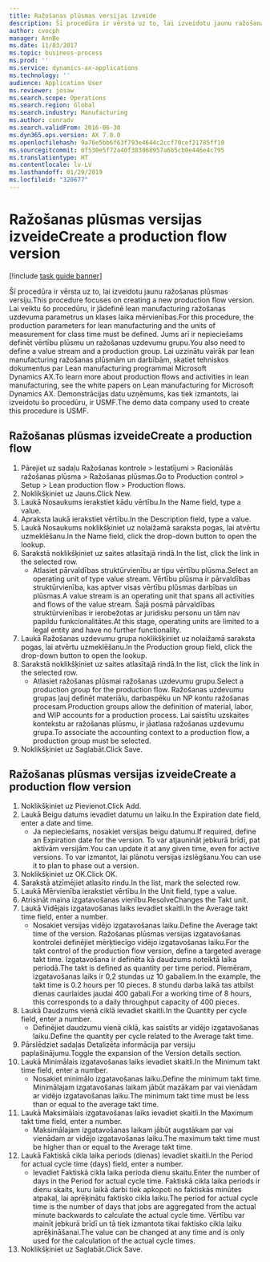 ```yaml
---
title: Ražošanas plūsmas versijas izveide
description: Šī procedūra ir vērsta uz to, lai izveidotu jaunu ražošanas plūsmas versiju.
author: cvocph
manager: AnnBe
ms.date: 11/03/2017
ms.topic: business-process
ms.prod: ''
ms.service: dynamics-ax-applications
ms.technology: ''
audience: Application User
ms.reviewer: josaw
ms.search.scope: Operations
ms.search.region: Global
ms.search.industry: Manufacturing
ms.author: conradv
ms.search.validFrom: 2016-06-30
ms.dyn365.ops.version: AX 7.0.0
ms.openlocfilehash: 9a76e5bb6f63f793e4644c2ccf70cef21785ff10
ms.sourcegitcommit: 0f530e5f72a40f383868957a6b5cb0e446e4c795
ms.translationtype: HT
ms.contentlocale: lv-LV
ms.lasthandoff: 01/29/2019
ms.locfileid: "320677"
---
```

# <a name="create-a-production-flow-version"></a><span data-ttu-id="f2f65-103">Ražošanas plūsmas versijas izveide</span><span class="sxs-lookup"><span data-stu-id="f2f65-103">Create a production flow version</span></span>

[!include [task guide banner](../../includes/task-guide-banner.md)]

<span data-ttu-id="f2f65-104">Šī procedūra ir vērsta uz to, lai izveidotu jaunu ražošanas plūsmas versiju.</span><span class="sxs-lookup"><span data-stu-id="f2f65-104">This procedure focuses on creating a new production flow version.</span></span> <span data-ttu-id="f2f65-105">Lai veiktu šo procedūru, ir jādefinē lean manufacturing ražošanas uzdevuma parametrus un klases laika mērvienības.</span><span class="sxs-lookup"><span data-stu-id="f2f65-105">For this procedure, the production parameters for lean manufacturing and the units of measurement for class time must be defined.</span></span> <span data-ttu-id="f2f65-106">Jums arī ir nepieciešams definēt vērtību plūsmu un ražošanas uzdevumu grupu.</span><span class="sxs-lookup"><span data-stu-id="f2f65-106">You also need to define a value stream and a production group.</span></span> <span data-ttu-id="f2f65-107">Lai uzzinātu vairāk par lean manufacturing ražošanas plūsmām un darbībām, skatiet tehniskos dokumentus par Lean manufacturing programmai Microsoft Dynamics AX.</span><span class="sxs-lookup"><span data-stu-id="f2f65-107">To learn more about production flows and activities in lean manufacturing, see the white papers on Lean manufacturing for Microsoft Dynamics AX.</span></span> <span data-ttu-id="f2f65-108">Demonstrācijas datu uzņēmums, kas tiek izmantots, lai izveidotu šo procedūru, ir USMF.</span><span class="sxs-lookup"><span data-stu-id="f2f65-108">The demo data company used to create this procedure is USMF.</span></span>


## <a name="create-a-production-flow"></a><span data-ttu-id="f2f65-109">Ražošanas plūsmas izveide</span><span class="sxs-lookup"><span data-stu-id="f2f65-109">Create a production flow</span></span>
1. <span data-ttu-id="f2f65-110">Pārejiet uz sadaļu Ražošanas kontrole > Iestatījumi > Racionālās ražošanas plūsma > Ražošanas plūsmas.</span><span class="sxs-lookup"><span data-stu-id="f2f65-110">Go to Production control > Setup > Lean production flow > Production flows.</span></span>
2. <span data-ttu-id="f2f65-111">Noklikšķiniet uz Jauns.</span><span class="sxs-lookup"><span data-stu-id="f2f65-111">Click New.</span></span>
3. <span data-ttu-id="f2f65-112">Laukā Nosaukums ierakstiet kādu vērtību.</span><span class="sxs-lookup"><span data-stu-id="f2f65-112">In the Name field, type a value.</span></span>
4. <span data-ttu-id="f2f65-113">Apraksta laukā ierakstiet vērtību.</span><span class="sxs-lookup"><span data-stu-id="f2f65-113">In the Description field, type a value.</span></span>
5. <span data-ttu-id="f2f65-114">Laukā Nosaukums noklikšķiniet uz nolaižamā saraksta pogas, lai atvērtu uzmeklēšanu.</span><span class="sxs-lookup"><span data-stu-id="f2f65-114">In the Name field, click the drop-down button to open the lookup.</span></span>
6. <span data-ttu-id="f2f65-115">Sarakstā noklikšķiniet uz saites atlasītajā rindā.</span><span class="sxs-lookup"><span data-stu-id="f2f65-115">In the list, click the link in the selected row.</span></span>
    * <span data-ttu-id="f2f65-116">Atlasiet pārvaldības struktūrvienību ar tipu vērtību plūsma.</span><span class="sxs-lookup"><span data-stu-id="f2f65-116">Select an operating unit of type value stream.</span></span> <span data-ttu-id="f2f65-117">Vērtību plūsma ir pārvaldības struktūrvienība, kas aptver visas vērtību plūsmas darbības un plūsmas.</span><span class="sxs-lookup"><span data-stu-id="f2f65-117">A value stream is an operating unit that spans all activities and flows of the value stream.</span></span> <span data-ttu-id="f2f65-118">Šajā posmā pārvaldības struktūrvienības ir ierobežotas ar juridisku personu un tām nav papildu funkcionalitātes.</span><span class="sxs-lookup"><span data-stu-id="f2f65-118">At this stage, operating units are limited to a legal entity and have no further functionality.</span></span>  
7. <span data-ttu-id="f2f65-119">Laukā Ražošanas uzdevumu grupa noklikšķiniet uz nolaižamā saraksta pogas, lai atvērtu uzmeklēšanu.</span><span class="sxs-lookup"><span data-stu-id="f2f65-119">In the Production group field, click the drop-down button to open the lookup.</span></span>
8. <span data-ttu-id="f2f65-120">Sarakstā noklikšķiniet uz saites atlasītajā rindā.</span><span class="sxs-lookup"><span data-stu-id="f2f65-120">In the list, click the link in the selected row.</span></span>
    * <span data-ttu-id="f2f65-121">Atlasiet ražošanas plūsmai ražošanas uzdevumu grupu.</span><span class="sxs-lookup"><span data-stu-id="f2f65-121">Select a production group for the production flow.</span></span> <span data-ttu-id="f2f65-122">Ražošanas uzdevumu grupas ļauj definēt materiālu, darbaspēku un NP kontu ražošanas procesam.</span><span class="sxs-lookup"><span data-stu-id="f2f65-122">Production groups allow the definition of material, labor, and WIP accounts for a production process.</span></span> <span data-ttu-id="f2f65-123">Lai saistītu uzskaites kontekstu ar ražošanas plūsmu, ir jāatlasa ražošanas uzdevumu grupa.</span><span class="sxs-lookup"><span data-stu-id="f2f65-123">To associate the accounting context to a production flow, a production group must be selected.</span></span>  
9. <span data-ttu-id="f2f65-124">Noklikšķiniet uz Saglabāt.</span><span class="sxs-lookup"><span data-stu-id="f2f65-124">Click Save.</span></span>

## <a name="create-a-production-flow-version"></a><span data-ttu-id="f2f65-125">Ražošanas plūsmas versijas izveide</span><span class="sxs-lookup"><span data-stu-id="f2f65-125">Create a production flow version</span></span>
1. <span data-ttu-id="f2f65-126">Noklikšķiniet uz Pievienot.</span><span class="sxs-lookup"><span data-stu-id="f2f65-126">Click Add.</span></span>
2. <span data-ttu-id="f2f65-127">Laukā Beigu datums ievadiet datumu un laiku.</span><span class="sxs-lookup"><span data-stu-id="f2f65-127">In the Expiration date field, enter a date and time.</span></span>
    * <span data-ttu-id="f2f65-128">Ja nepieciešams, nosakiet versijas beigu datumu.</span><span class="sxs-lookup"><span data-stu-id="f2f65-128">If required, define an Expiration date for the version.</span></span> <span data-ttu-id="f2f65-129">To var atjaunināt jebkurā brīdī, pat aktīvām versijām.</span><span class="sxs-lookup"><span data-stu-id="f2f65-129">You can update it at any given time, even for active versions.</span></span> <span data-ttu-id="f2f65-130">To var izmantot, lai plānotu versijas izslēgšanu.</span><span class="sxs-lookup"><span data-stu-id="f2f65-130">You can use it to plan to phase out a version.</span></span>  
3. <span data-ttu-id="f2f65-131">Noklikšķiniet uz OK.</span><span class="sxs-lookup"><span data-stu-id="f2f65-131">Click OK.</span></span>
4. <span data-ttu-id="f2f65-132">Sarakstā atzīmējiet atlasīto rindu.</span><span class="sxs-lookup"><span data-stu-id="f2f65-132">In the list, mark the selected row.</span></span>
5. <span data-ttu-id="f2f65-133">Laukā Mērvienība ierakstiet vērtību.</span><span class="sxs-lookup"><span data-stu-id="f2f65-133">In the Unit field, type a value.</span></span>
6. <span data-ttu-id="f2f65-134">Atrisināt maina izgatavošanas vienību.</span><span class="sxs-lookup"><span data-stu-id="f2f65-134">ResolveChanges the Takt unit.</span></span>
7. <span data-ttu-id="f2f65-135">Laukā Vidējais izgatavošanas laiks ievadiet skaitli.</span><span class="sxs-lookup"><span data-stu-id="f2f65-135">In the Average takt time field, enter a number.</span></span>
    * <span data-ttu-id="f2f65-136">Nosakiet versijas vidējo izgatavošanas laiku.</span><span class="sxs-lookup"><span data-stu-id="f2f65-136">Define the Average takt time of the version.</span></span> <span data-ttu-id="f2f65-137">Ražošanas plūsmas versijas izgatavošanas kontrolei definējiet mērķtiecīgo vidējo izgatavošanas laiku.</span><span class="sxs-lookup"><span data-stu-id="f2f65-137">For the takt control of the production flow version, define a targeted average takt time.</span></span> <span data-ttu-id="f2f65-138">Izgatavošana ir definēta kā daudzums noteiktā laika periodā.</span><span class="sxs-lookup"><span data-stu-id="f2f65-138">The takt is defined as quantity per time period.</span></span> <span data-ttu-id="f2f65-139">Piemēram, izgatavošanas laiks ir 0,2 stundas uz 10 gabaliem.</span><span class="sxs-lookup"><span data-stu-id="f2f65-139">In the example, the takt time is 0.2 hours per 10 pieces.</span></span> <span data-ttu-id="f2f65-140">8 stundu darba laikā tas atbilst dienas caurlaides jaudai 400 gabali.</span><span class="sxs-lookup"><span data-stu-id="f2f65-140">For a working time of 8 hours, this corresponds to a daily throughput capacity of 400 pieces.</span></span>  
8. <span data-ttu-id="f2f65-141">Laukā Daudzums vienā ciklā ievadiet skaitli.</span><span class="sxs-lookup"><span data-stu-id="f2f65-141">In the Quantity per cycle field, enter a number.</span></span>
    * <span data-ttu-id="f2f65-142">Definējiet daudzumu vienā ciklā, kas saistīts ar vidējo izgatavošanas laiku.</span><span class="sxs-lookup"><span data-stu-id="f2f65-142">Define the quantity per cycle related to the Average takt time.</span></span>  
9. <span data-ttu-id="f2f65-143">Pārslēdziet sadaļas Detalizēta informācija par versiju paplašinājumu.</span><span class="sxs-lookup"><span data-stu-id="f2f65-143">Toggle the expansion of the Version details section.</span></span>
10. <span data-ttu-id="f2f65-144">Laukā Minimālais izgatavošanas laiks ievadiet skaitli.</span><span class="sxs-lookup"><span data-stu-id="f2f65-144">In the Minimum takt time field, enter a number.</span></span>
    * <span data-ttu-id="f2f65-145">Nosakiet minimālo izgatavošanas laiku.</span><span class="sxs-lookup"><span data-stu-id="f2f65-145">Define the minimum takt time.</span></span> <span data-ttu-id="f2f65-146">Minimālajam izgatavošanas laikam jābūt mazākam par vai vienādam ar vidējo izgatavošanas laiku.</span><span class="sxs-lookup"><span data-stu-id="f2f65-146">The minimum takt time must be less than or equal to the average takt time.</span></span>  
11. <span data-ttu-id="f2f65-147">Laukā Maksimālais izgatavošanas laiks ievadiet skaitli.</span><span class="sxs-lookup"><span data-stu-id="f2f65-147">In the Maximum takt time field, enter a number.</span></span>
    * <span data-ttu-id="f2f65-148">Maksimālajam izgatavošanas laikam jābūt augstākam par vai vienādam ar vidējo izgatavošanas laiku.</span><span class="sxs-lookup"><span data-stu-id="f2f65-148">The maximum takt time must be higher than or equal to the Average takt time.</span></span>  
12. <span data-ttu-id="f2f65-149">Laukā Faktiskā cikla laika periods (dienas) ievadiet skaitli.</span><span class="sxs-lookup"><span data-stu-id="f2f65-149">In the Period for actual cycle time (days) field, enter a number.</span></span>
    * <span data-ttu-id="f2f65-150">Ievadiet Faktiskā cikla laika perioda dienu skaitu.</span><span class="sxs-lookup"><span data-stu-id="f2f65-150">Enter the number of days in the Period for actual cycle time.</span></span> <span data-ttu-id="f2f65-151">Faktiskā cikla laika periods ir dienu skaits, kuru laikā darbi tiek apkopoti no faktiskās minūtes atpakaļ, lai aprēķinātu faktisko cikla laiku.</span><span class="sxs-lookup"><span data-stu-id="f2f65-151">The period for actual cycle time is the number of days that jobs are aggregated from the actual minute backwards to calculate the actual cycle time.</span></span> <span data-ttu-id="f2f65-152">Vērtību var mainīt jebkurā brīdī un tā tiek izmantota tikai faktisko cikla laiku aprēķināšanai.</span><span class="sxs-lookup"><span data-stu-id="f2f65-152">The value can be changed at any time and is only used for the calculation of the actual cycle times.</span></span>  
13. <span data-ttu-id="f2f65-153">Noklikšķiniet uz Saglabāt.</span><span class="sxs-lookup"><span data-stu-id="f2f65-153">Click Save.</span></span>


